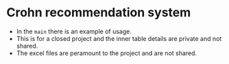 # Crohn recommendation system

- In the `main` there is an example of usage.
- This is for a closed project and the inner table details are private and not shared.
- The excel files are peramount to the project and are not shared.
